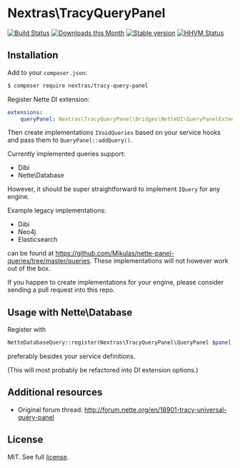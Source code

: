 Nextras\TracyQueryPanel
=======================

[![Build Status](https://travis-ci.org/nextras/tracy-query-panel.svg?branch=master)](https://travis-ci.org/nextras/tracy-query-panel)
[![Downloads this Month](https://img.shields.io/packagist/dm/nextras/tracy-query-panel.svg?style=flat)](https://packagist.org/packages/nextras/tracy-query-panel)
[![Stable version](http://img.shields.io/packagist/v/nextras/tracy-query-panel.svg?style=flat)](https://packagist.org/packages/nextras/tracy-query-panel)
[![HHVM Status](http://img.shields.io/hhvm/nextras/tracy-query-panel.svg?style=flat)](http://hhvm.h4cc.de/package/nextras/tracy-query-panel)


Installation
------------

Add to your `composer.json`:

```bash
$ composer require nextras/tracy-query-panel
```

Register Nette DI extension:

```yaml
extensions:
	queryPanel: Nextras\TracyQueryPanel\Bridges\NetteDI\QueryPanelExtension
```

Then create implementations `IVoidQueries` based on your service hooks and pass them to `QueryPanel::addQuery()`.

Currently implemented queries support:

- Dibi
- Nette\Database

However, it should be super straightforward to implement `IQuery` for any engine.

Example legacy implementations:

- Dibi
- Neo4j
- Elasticsearch

can be found at https://github.com/Mikulas/nette-panel-queries/tree/master/queries.
These implementations will not however work out of the box.

If you happen to create implementations for your engine, please consider sending a pull request into this repo.

Usage with Nette\Database
-------------------------

Register with
```php
NetteDatabaseQuery::register(Nextras\TracyQueryPanel\QueryPanel $panel, Nette\Database\Connection $connection);
```
preferably besides your service definitions.

(This will most probably be refactored into DI extension options.)

Additional resources
--------------------

- Original forum thread: http://forum.nette.org/en/18901-tracy-universal-query-panel

License
-------

MIT. See full [license](license.md).
